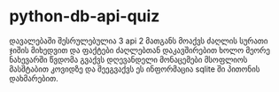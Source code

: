 # python-db-api-quiz

დავალებაში შესრულებულია 3 api 2 მათგანს მოაქვს ძაღლის სურათი ჯიშის მიხედვით და ფაქტები ძაღლებთან დაკავშირებით 
ხოლო მეორე ნახევარში წვდომა გვაქვს დღევანდელი მონაცემები მსოფლიოს მასშტაბით კოვიდზე და შეეგვაქვს ეს ინფორმაცია sqlite ში პითონის დახმარებით.
